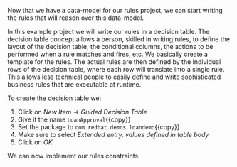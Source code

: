 Now that we have a data-model for our rules project, we can start writing the rules that will reason over this data-model.

In this example project we will write our rules in a decision table. The decision table concept allows a person, skilled in writing rules,
to define the layout of the decision table, the conditional columns, the actions to be performed when a rule matches and fires, etc.
We basically create a template for the rules. The actual rules are then defined by the individual rows of the decision table, where each row will
translate into a single rule. This allows less technical people to easily define and write sophisticated business rules that are executable at runtime.

To create the decision table we:

1. Click on *New Item -> Guided Decision Table*
2. Give it the name `LoanApproval`{{copy}}
3. Set the package to `com.redhat.demos.loandemo`{{copy}}
4. Make sure to select *Extended entry, values defined in table body*
5. Click on *OK*

We can now implement our rules constraints.
